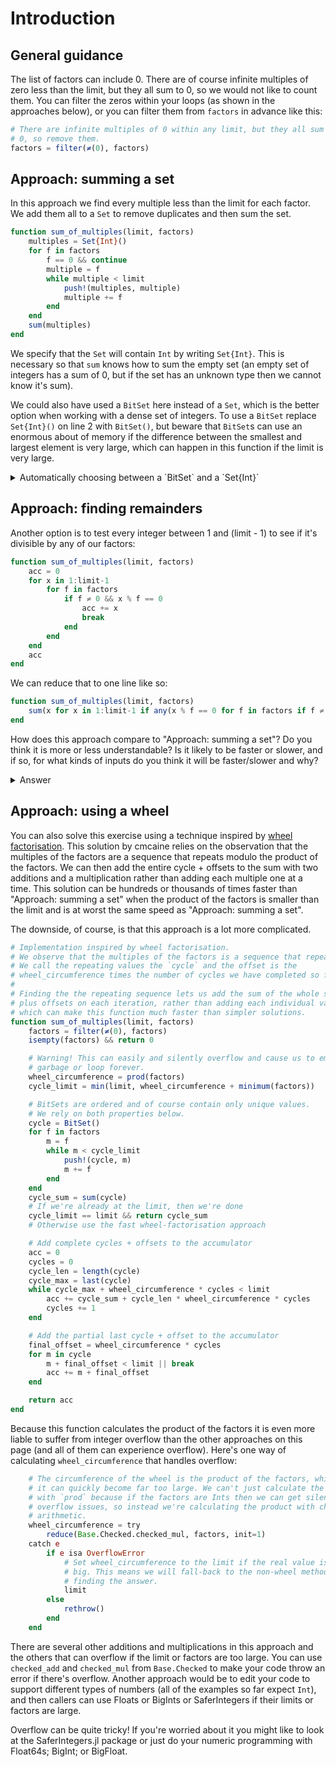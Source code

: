 # Introduction

## General guidance

The list of factors can include 0. There are of course infinite multiples of zero less than the limit, but they all sum to 0, so we would not like to count them. You can filter the zeros within your loops (as shown in the approaches below), or you can filter them from `factors` in advance like this:

```julia
# There are infinite multiples of 0 within any limit, but they all sum to
# 0, so remove them.
factors = filter(≠(0), factors)
```

## Approach: summing a set

In this approach we find every multiple less than the limit for each factor. We add them all to a `Set` to remove duplicates and then sum the set.

```julia
function sum_of_multiples(limit, factors)
    multiples = Set{Int}()
    for f in factors
        f == 0 && continue
        multiple = f
        while multiple < limit
            push!(multiples, multiple)
            multiple += f
        end
    end
    sum(multiples)
end
```

We specify that the `Set` will contain `Int` by writing `Set{Int}`. This is necessary so that `sum` knows how to sum the empty set (an empty set of integers has a sum of 0, but if the set has an unknown type then we cannot know it's sum).

We could also have used a `BitSet` here instead of a `Set`, which is the better option when working with a dense set of integers.
To use a `BitSet` replace `Set{Int}()` on line 2 with `BitSet()`,
but beware that `BitSet`s can use an enormous about of memory if the difference between the smallest and largest element is very large, which can happen in this function if the limit is very large.

<details>
<summary>Automatically choosing between a `BitSet` and a `Set{Int}`</summary>

We can automatically choose between a `BitSet` and a `Set` with a function like this:

```julia
function sum_of_multiples(limit, factors)
    sum(unique_multiples(limit, factors))
end

"""
    unique_multiples(limit, factors)

The unique multiples of factors ≤ limit.

!!! warning "Type instability!"

    This function can return a BitSet or a Set{Int}(), you may want to check
    that this instability isn't a performace or correctness problem for your
    usecase.
"""
function unique_multiples(limit, factors)
    # BitSets can be unreasonably large, so we use a BitSet only if it will be
    # less than 5MiB in size (arbitrary limit) or if a Set would be even bigger
    smallest_factor = minimum(factors)
    max_sparse_bitset_size = 5 * 1024^2 * 8 # (in bits)
    # both very approximate
    approx_bitset_size = limit - smallest_factor
    approx_set_size = (limit ÷ smallest_factor) * 72
    use_bitset =  approx_bitset_size < max_sparse_bitset_size ||
                  approx_bitset_size < approx_set_size

    multiples = if use_bitset
        BitSet()
    else
        Set{Int}()
    end

    for f in factors
        f == 0 && continue
        multiple = f
        while multiple < limit
            push!(multiples, multiple)
            multiple += f
        end
    end

    return multiples
end
```

I came up with the approximations for the sizes of each collection by making a few collections and inspecting them with `dump()`.

I chose the 5[MiB][mebibyte] cut-off before this function considers using a `Set{Int}` arbitrarily.
If you wanted to, you could do some benchmarks and find a better cut-off.

I noted the type instability in the docstring of `unique_multiples`, but in this case Julia's small-union optimisations mean that our code will still end up fast.
It will compile to something similar to:

```julia
function sum_of_multiples(limit, factors)
    multiples = unique_multiples(limit, factors)
    if multiples isa BitSet
        sum(multiples::BitSet)
    else
        sum(multiples::Set{Int})
    end
end
```

If the body of `sum_of_multiples` was more complicated (as in the Wheel approach below), then the type instability could cause performance issues.
In that case, performance could be improved be coercing `multiples` into just one type (e.g. `collect(unique_multiples(limit, factor))` to turn it into a vector), or by introducing a "function barrier", or by writing explicit ifs (`if multiples isa BitSet`).

If this seems a bit clumsy to you, another approach would be to write your own set implementation (possibly using `BitSet` and `Set`) that has good performance for both dense and sparse sets of integers.
This is left as an exercise for the reader ;)

</details>


## Approach: finding remainders

Another option is to test every integer between 1 and (limit - 1) to see if it's divisible by any of our factors:

```julia
function sum_of_multiples(limit, factors)
    acc = 0
    for x in 1:limit-1
        for f in factors
            if f ≠ 0 && x % f == 0
                acc += x
                break
            end
        end
    end
    acc
end
```

We can reduce that to one line like so:

```julia
function sum_of_multiples(limit, factors)
    sum(x for x in 1:limit-1 if any(x % f == 0 for f in factors if f ≠ 0))
end
```

How does this approach compare to "Approach: summing a set"? Do you think it is more or less understandable? Is it likely to be faster or slower, and if so, for what kinds of inputs do you think it will be faster/slower and why?

<details>
<summary>Answer</summary>

Understandability is a matter of opinion and taste, but for me both approaches are understandable.

As for performance, finding the remainders will almost always be a lot slower because it is performing many more iterations of its inner loop (at least once for each of 1:limit-1) and its inner loop is more expensive (CPUs take several times longer to divide integers than to add them).

When benchmarking, finding the remainders was only faster when when the factors started at 1 (so every value in 1:limit-1 is a factor) or there were an enormous number of repeated factors, which are the worst cases for the summing set approach but are also quite silly inputs. Try the benchmarking code below if you're interested in running your own experiments.

```julia
function sum_of_multiples1(limit, factors)
    multiples = BitSet()
    for f in factors
        f == 0 && continue
        multiple = f
        while multiple < limit
            push!(multiples, multiple)
            multiple += f
        end
    end
    sum(multiples)
end

function sum_of_multiples2(limit, factors)
    sum(x for x in 1:limit-1 if any(x % f == 0 for f in factors if f ≠ 0))
end

using BenchmarkTools

@benchmark sum_of_multiples1(100_000, 2:100) # 700μs
@benchmark sum_of_multiples2(100_000, 2:100) # 7ms (10x slower)

@benchmark sum_of_multiples1(100_000_000, 2:100) # 800ms
@benchmark sum_of_multiples2(100_000_000, 2:100) # 7s (9x slower)

@benchmark sum_of_multiples1(100_000, 1:100) # 900μs
@benchmark sum_of_multiples2(100_000, 1:100) # 500μs (1.8x faster)
```

</details>

## Approach: using a wheel

You can also solve this exercise using a technique inspired by [wheel factorisation][wheel].
This solution by cmcaine relies on the observation that the multiples of the factors are a sequence that repeats modulo the product of the factors.
We can then add the entire cycle + offsets to the sum with two additions and a multiplication rather than adding each multiple one at a time.
This solution can be hundreds or thousands of times faster than "Approach: summing a set" when the product of the factors is smaller than the limit and is at worst the same speed as "Approach: summing a set".

The downside, of course, is that this approach is a lot more complicated.

```julia
# Implementation inspired by wheel factorisation.
# We observe that the multiples of the factors is a sequence that repeats with an offset.
# We call the repeating values the `cycle` and the offset is the
# wheel_circumference times the number of cycles we have completed so far.
#
# Finding the the repeating sequence lets us add the sum of the whole sequence
# plus offsets on each iteration, rather than adding each individual value,
# which can make this function much faster than simpler solutions.
function sum_of_multiples(limit, factors)
    factors = filter(≠(0), factors)
    isempty(factors) && return 0

    # Warning! This can easily and silently overflow and cause us to emit
    # garbage or loop forever.
    wheel_circumference = prod(factors)
    cycle_limit = min(limit, wheel_circumference + minimum(factors))

    # BitSets are ordered and of course contain only unique values.
    # We rely on both properties below.
    cycle = BitSet()
    for f in factors
        m = f
        while m < cycle_limit
            push!(cycle, m)
            m += f
        end
    end
    cycle_sum = sum(cycle)
    # If we're already at the limit, then we're done
    cycle_limit == limit && return cycle_sum
    # Otherwise use the fast wheel-factorisation approach

    # Add complete cycles + offsets to the accumulator
    acc = 0
    cycles = 0
    cycle_len = length(cycle)
    cycle_max = last(cycle)
    while cycle_max + wheel_circumference * cycles < limit
        acc += cycle_sum + cycle_len * wheel_circumference * cycles
        cycles += 1
    end

    # Add the partial last cycle + offset to the accumulator
    final_offset = wheel_circumference * cycles
    for m in cycle
        m + final_offset < limit || break
        acc += m + final_offset
    end

    return acc
end
```

Because this function calculates the product of the factors it is even more liable to suffer from integer overflow than the other approaches on this page (and all of them can experience overflow).
Here's one way of calculating `wheel_circumference` that handles overflow:

```julia
    # The circumference of the wheel is the product of the factors, which means
    # it can quickly become far too large. We can't just calculate the product
    # with `prod` because if the factors are Ints then we can get silent
    # overflow issues, so instead we're calculating the product with checked
    # arithmetic.
    wheel_circumference = try
        reduce(Base.Checked.checked_mul, factors, init=1)
    catch e
        if e isa OverflowError
            # Set wheel_circumference to the limit if the real value is way too
            # big. This means we will fall-back to the non-wheel method for
            # finding the answer.
            limit
        else
            rethrow()
        end
    end
```

There are several other additions and multiplications in this approach and the others that can overflow if the limit or factors are too large.
You can use `checked_add` and `checked_mul` from `Base.Checked` to make your code throw an error if there's overflow.
Another approach would be to edit your code to support different types of numbers (all of the examples so far expect `Int`), and then callers can use Floats or BigInts or SaferIntegers if their limits or factors are large.

Overflow can be quite tricky!
If you're worried about it you might like to look at the SaferIntegers.jl package or just do your numeric programming with Float64s; BigInt; or BigFloat.

[mebibyte]: https://simple.wikipedia.org/wiki/Mebibyte
[wheel]: https://en.wikipedia.org/wiki/Wheel_factorization
